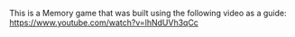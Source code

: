 This is a Memory game that was built using the following video as a guide: https://www.youtube.com/watch?v=lhNdUVh3qCc